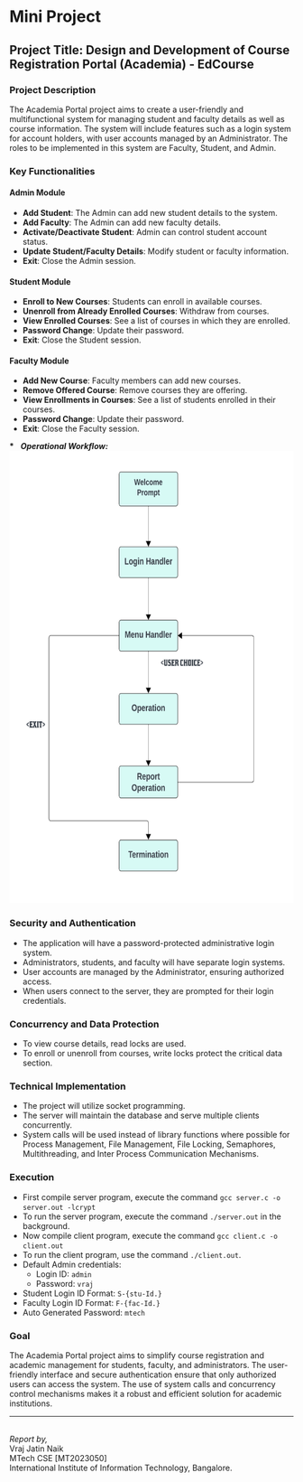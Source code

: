 # Mini Project

## Project Title: Design and Development of Course Registration Portal (Academia) - EdCourse

### Project Description

The Academia Portal project aims to create a user-friendly and multifunctional system for managing student and faculty details as well as course information. The system will include features such as a login system for account holders, with user accounts managed by an Administrator. The roles to be implemented in this system are Faculty, Student, and Admin.

### Key Functionalities

#### Admin Module

- **Add Student**: The Admin can add new student details to the system.
- **Add Faculty**: The Admin can add new faculty details.
- **Activate/Deactivate Student**: Admin can control student account status.
- **Update Student/Faculty Details**: Modify student or faculty information.
- **Exit**: Close the Admin session.

#### Student Module

- **Enroll to New Courses**: Students can enroll in available courses.
- **Unenroll from Already Enrolled Courses**: Withdraw from courses.
- **View Enrolled Courses**: See a list of courses in which they are enrolled.
- **Password Change**: Update their password.
- **Exit**: Close the Student session.

#### Faculty Module

- **Add New Course**: Faculty members can add new courses.
- **Remove Offered Course**: Remove courses they are offering.
- **View Enrollments in Courses**: See a list of students enrolled in their courses.
- **Password Change**: Update their password.
- **Exit**: Close the Faculty session.

<b>*</b> &nbsp; <b><i>Operational Workflow:</i></b><br>
<img src="./images/Work-Flow Diagram.png" width="650" height="800"><br/>

### Security and Authentication

- The application will have a password-protected administrative login system.
- Administrators, students, and faculty will have separate login systems.
- User accounts are managed by the Administrator, ensuring authorized access.
- When users connect to the server, they are prompted for their login credentials.

### Concurrency and Data Protection

- To view course details, read locks are used.
- To enroll or unenroll from courses, write locks protect the critical data section.

### Technical Implementation

- The project will utilize socket programming.
- The server will maintain the database and serve multiple clients concurrently.
- System calls will be used instead of library functions where possible for Process Management, File Management, File Locking, Semaphores, Multithreading, and Inter Process Communication Mechanisms.

### Execution
- First compile server program, execute the command `gcc server.c -o server.out -lcrypt`
- To run the server program, execute the command `./server.out` in the background.
- Now compile client program, execute the command `gcc client.c -o client.out`
- To run the client program, use the command `./client.out`.
- Default Admin credentials:
  - Login ID: `admin`
  - Password: `vraj`
- Student Login ID Format: `S-{stu-Id.}`
- Faculty Login ID Format: `F-{fac-Id.}`
- Auto Generated Password: `mtech`

### Goal
The Academia Portal project aims to simplify course registration and academic management for students, faculty, and administrators. The user-friendly interface and secure authentication ensure that only authorized users can access the system. The use of system calls and concurrency control mechanisms makes it a robust and efficient solution for academic institutions.


***

<br> 
<i>Report by, </i> <br/>
Vraj Jatin Naik <br/>
MTech CSE [MT2023050] <br/>
International Institute of Information Technology, Bangalore. <br/>
